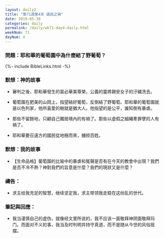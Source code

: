 ```yaml
---
layout: daily2
title: "第71週第4天 選民之禍"
date: 2019-05-30
categories: daily
permalink: /daily/wk71-day4-daily.html
weekNum: 71
dayNum: 4
---
```


### 問題：耶和華的葡萄園中為什麼結了野葡萄？
 
{%- include BibleLinks.html -%}

### 默想：神的故事
+ 審判之後，耶和華發生的苗必華美尊榮，公義的靈將錫安女子的汙穢洗去。

+ 葡萄園在肥美的山岡上，指望結好葡萄，反倒結了野葡萄。耶和華的葡萄園就是以色列家，他所喜愛的樹就是猶大人。他指望的是公平，誰知倒有暴虐。

+ 那些不留餘地，只顧自己獨居境內的有禍了。那些以虛假之細繩牽罪孽的人有禍了。

+ 耶和華要召遠方的國民從地極而來，擄掠百姓。

### 默想：我的故事
+ 【生命品格】葡萄園的比喻中的暴虐和冤聲是否有在今天的教會中出現？我們是否不冷不熱？神對我們的旨意是什麼？我們的現狀又是什麼？

### 禱告：

+ 求主给我充足的智慧，继续坚定我，求主带领我走稳在这纷乱的世代。

### 筆記與回應：

+ 我当谨慎自己的虚伪，就像经文里所说的，我不应该一面敬拜神阴面敬拜玛门。而面对不义的事，我当及时判明并持守真道，而不是随从今世的风俗摇摆。
